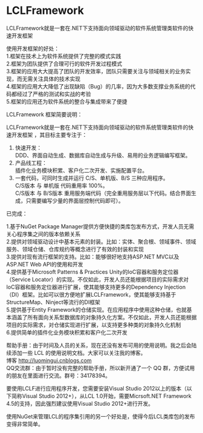# LCLFramework 
LCLFramework就是一套在.NET下支持面向领域驱动的软件系统管理类软件的快速开发框架<br/>

使用开发框架的好处：<br/>
1.框架在技术上为软件系统提供了完整的模式实践<br/>
2.框架为团队提供了合理可行的软件开发过程模式<br/>
3.框架的应用大大提高了团队的开发效率，团队只需要关注与领域相关的业务实现，而无需关注具体的技术实现<br/>
4.框架的应用大大降低了出现缺陷（Bug）的几率，因为大多数支撑业务系统的代码都经过了严格的测试和实战的考验<br/>
5.框架的应用还为软件系统的整合与集成带来了便捷<br/>

LCLFramework 框架简要说明：<br/>

LCLFramework就是一套在.NET下支持面向领域驱动的软件系统管理类软件的快速开发框架 ，其目标主要专注于： <br/>
1. 快速开发：<br/>
    DDD、界面自动生成、数据库自动生成与升级、易用的业务逻辑编写框架。 <br/>
2. 产品线工程： <br/>
    插件化业务模块积累、客户化二次开发、实施配置平台。 <br/>
3. 一套代码，可同时生成并运行 C/S、单机版、B/S 三种应用程序。 <br/>
    C/S版本 与 单机版 代码重用率 100%。 <br/>
    C/S版本 与 B/S版本 重用服务端代码（完全重用服务层以下代码。结合界面生成，只需要编写少量的界面层控制代码即可）。    <br/>

已完成：<br/>

1.基于NuGet Package Manager提供方便快捷的类库包发布方式，开发人员无需关心程序集之间的版本依赖关系<br/>
2.提供对领域驱动设计中基本元素的封装。比如：实体、聚合根、领域事件、领域服务、领域仓储、仓库规约等概念进行了有效的封装和实现<br/>
3.提供对现有流行框架的支持。比如：能够很好地支持ASP.NET MVC以及ASP.NET Web API的使用和开发<br/>
4.提供基于Microsoft Patterns & Practices Unity的IoC容器和服务定位器（Service Locator）的实现。不仅如此，开发人员还能根据项目的实际需求对IoC容器和服务定位器进行扩展，使其能够支持更多的Dependency Injection（DI）框架。比如可以很方便地扩展LCLFramework，使其能够支持基于StructureMap、Ninject等流行的DI框架<br/>
5.提供基于Entity Framework的仓储实现。在应用程序中使用这种仓储，也就基本涵盖了所有面向关系型数据库的对象持久化方案。不仅如此，开发人员还能根据项目的实际需求，对仓储实现进行扩展，以支持更多种类的对象持久化机制<br/>
6.提供简单的插件化业务模块积累和客户化二次开发<br/>



帮助手册：由于时间及人员的关系，现在还没有发布可用的使用说明。我之后会陆续添加一些 LCL 的使用说明文档。大家可以关注我的博客。<br/>
博客 http://luomingui.cnblogs.com  <br/>
QQ交流群：由于暂时没有完整的帮助手册，所以新开通了一个 QQ 群，方便试用的朋友在里面进行交流。群号：34178394。<br/>

要使用LCLF进行应用程序开发，您需要安装Visual Studio 2012以上的版本（以下简称Visual Studio 2012+），从LCL 1.0开始，需要Micrsoft.NET Framework 4.5的支持，因此强烈建议使用Visual Studio 2012+进行开发。<br/>

使用NuGet来管理LCL的程序集引用的另一个好处是，使得今后LCL类库包的发布变得非常简单。<br/>
